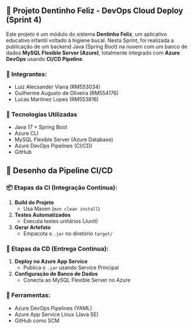 ## 🦷 Projeto Dentinho Feliz - DevOps Cloud Deploy (Sprint 4)

Este projeto é um módulo do sistema **Dentinho Feliz**, um aplicativo educativo infantil voltado à higiene bucal. Nesta Sprint, foi realizada a publicação de um backend Java (Spring Boot) na nuvem com um banco de dados **MySQL Flexible Server (Azure)**, totalmente integrado com **Azure DevOps** usando **CI/CD Pipeline**.

### 👥 Integrantes:
- Luiz Alecsander Viana (RM553034)
- Guilherme Augusto de Oliveira (RM554176)
- Lucas Martinez Lopes (RM553816)

### 🔧 Tecnologias Utilizadas
- Java 17 + Spring Boot
- Azure CLI
- MySQL Flexible Server (Azure Database)
- Azure DevOps Pipelines (CI/CD)
- GitHub

## 🔁 Desenho da Pipeline CI/CD

### 📦 Etapas da CI (Integração Contínua):
1. **Build do Projeto**
    - Usa Maven (`mvn clean install`)
2. **Testes Automatizados**
    - Executa testes unitários (Junit)
3. **Gerar Artefato**
    - Empacota o `.jar` no diretório `target/`

### 🚀 Etapas da CD (Entrega Contínua):
1. **Deploy no Azure App Service**
    - Publica o `.jar` usando Service Principal
2. **Configuração de Banco de Dados**
    - Conecta ao MySQL Flexible Server no Azure

### 🔧 Ferramentas:
- Azure DevOps Pipelines (YAML)
- Azure App Service Linux (Java SE)
- GitHub como SCM
